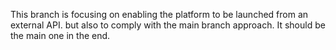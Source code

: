 This branch is focusing on enabling the platform to be launched from an external API.
but also to comply with the main branch approach. It should be the main one in the end.